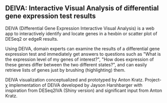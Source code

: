 ## DEIVA: Interactive Visual Analysis of differential gene expression test results

DEIVA (Differential Gene Expression Interactive Visual Analysis) is a web app to interactively identify and locate genes in a hexbin or scatter plot of DESeq2 or edgeR results.

Using DEIVA, domain experts can examine the results of a differential gene expression test and immediately get answers to questions such as "What is the expression level of my genes of interest?", "How does expression of these genes differ between the two different states?", and can easily retrieve lists of genes just by brushing (highlighting) them.

DEIVA visualization conceptualized and prototyped by Anton Kratz.  Project-χ implementation of DEIVA developed by Jayson Harshbarger with inspiration from DESeq2IVA (Shiny version) and significant input from Anton Kratz.
